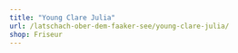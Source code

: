 ```yaml
---
title: "Young Clare Julia"
url: /latschach-ober-dem-faaker-see/young-clare-julia/
shop: Friseur
---
```

